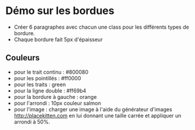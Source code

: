 # Démo sur les bordues

- Créer 6 paragraphes avec chacun une class pour les différents types de bordure.
- Chaque bordure fait 5px d'épaisseur

## Couleurs
- pour le trait continu : #800080
- pour les pointillés : #ff0000
- pour les traits : green
- pour la ligne double : #ff69b4
- pour la bordure à gauche : orange
- pour l'arrondi : 10px couleur salmon
- pour l'image : charger une image à l'aide du générateur d'images http://placekitten.com en lui donnant une taille carrée et appliquer un arrondi à 50%.
